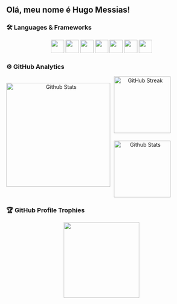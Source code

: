## Olá, meu nome é Hugo Messias!
### 🛠️ Languages & Frameworks

<div align="center">
  <img height=35rem src="https://github.com/user-attachments/assets/a8a691d1-edd0-49af-80ee-9ca8dbf93cc4">
  <img height=35rem src="https://github.com/user-attachments/assets/92c30794-3af6-46cb-8035-ac38573cac23">
  <img height=35rem src="https://github.com/user-attachments/assets/51156815-498f-444a-ba33-d93d23eedb8a">
  <img height=35rem src="https://github.com/user-attachments/assets/8e991b5d-36a2-40da-ac53-32fb82576951">
  <img height=35rem src="https://github.com/user-attachments/assets/2c73e518-818c-4c26-8f43-9def86478e6e">
  <img height=35rem src="https://github.com/user-attachments/assets/8e5d73ae-035f-4185-ab25-9a144221bb72">
  <img height=35rem src="https://github.com/user-attachments/assets/854e269a-b233-4aff-bb37-d93cc592c1bc">
</div>


### ⚙️ GitHub Analytics

<div align="center">
  <div style="display: flex; flex-direction: row; align-items: center; gap: 10px;">
    <img 
      src="https://github-readme-stats.vercel.app/api?username=Huuuuuugo&theme=dark&show_icons=true&hide_border=true&count_private=true"
      alt="Github Stats"
      height="275"
      style="margin-bottom: 10px;"
    />  
    <div style="display: flex; flex-direction: column; gap: 10px;">
      <img
        src="https://github-readme-streak-stats-eight.vercel.app/?user=Huuuuuugo&theme=dark&hide_border=true"
        alt="GitHub Streak"
        height="150"
        style="margin-bottom: 10px;"
      />
      <img
        src="https://github-readme-stats.vercel.app/api/top-langs/?username=Huuuuuugo&theme=dark&show_icons=true&hide_border=true&layout=compact"
        alt="Github Stats"
        height="150"
      />
    </div>
  </div>
</div>


### 🏆 GitHub Profile Trophies

<div align="center">
    <img
      height="200"
      src="https://github-profile-trophy.vercel.app/?username=Huuuuuugo&column=8&theme=darkhub&no-frame=true&no-bg=true"
    />
</div>
